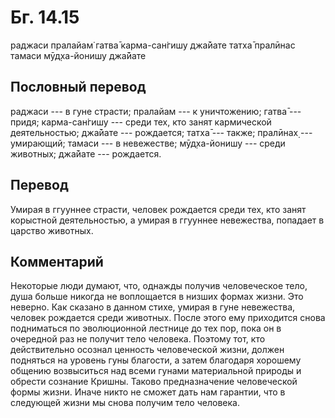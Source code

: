 # Бг. 14.15

раджаси пралайам̇ гатва̄ карма-сан̇гишу джа̄йате татха̄ пралӣнас тамаси
мӯд̣ха-йонишу джа̄йате

## Пословный перевод

раджаси --- в гуне страсти; пралайам --- к уничтожению; гатва̄ --- придя;
карма-сан̇гишу --- среди тех, кто занят кармической деятельностью;
джа̄йате --- рождается; татха̄ --- также; пралӣнах̣ --- умирающий; тамаси
--- в невежестве; мӯд̣ха-йонишу --- среди животных; джа̄йате ---
рождается.

## Перевод

Умирая в ггууннее страсти, человек рождается среди тех, кто занят
корыстной деятельностью, а умирая в ггууннее невежества, попадает в
царство животных.

## Комментарий

Некоторые люди думают, что, однажды получив человеческое тело, душа
больше никогда не воплощается в низших формах жизни. Это неверно. Как
сказано в данном стихе, умирая в гуне невежества, человек рождается
среди животных. После этого ему приходится снова подниматься по
эволюционной лестнице до тех пор, пока он в очередной раз не получит
тело человека. Поэтому тот, кто действительно осознал ценность
человеческой жизни, должен подняться на уровень гуны благости, а затем
благодаря хорошему общению возвыситься над всеми гунами материальной
природы и обрести сознание Кришны. Таково предназначение человеческой
формы жизни. Иначе никто не сможет дать нам гарантии, что в следующей
жизни мы снова получим тело человека.
